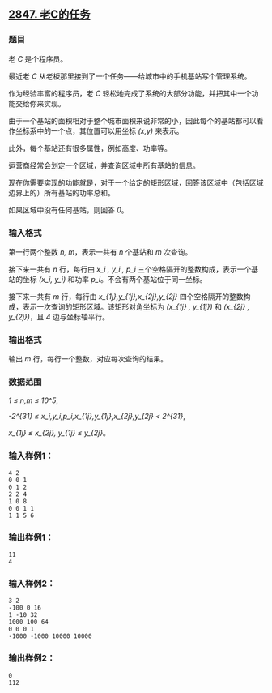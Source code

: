 ## [2847. 老C的任务](https://www.acwing.com/problem/content/2849/)

### 题目

老 *C* 是个程序员。

最近老 *C* 从老板那里接到了一个任务——给城市中的手机基站写个管理系统。

作为经验丰富的程序员，老 *C* 轻松地完成了系统的大部分功能，并把其中一个功能交给你来实现。

由于一个基站的面积相对于整个城市面积来说非常的小，因此每个的基站都可以看作坐标系中的一个点，其位置可以用坐标 *(x,y)* 来表示。

此外，每个基站还有很多属性，例如高度、功率等。

运营商经常会划定一个区域，并查询区域中所有基站的信息。

现在你需要实现的功能就是，对于一个给定的矩形区域，回答该区域中（包括区域边界上的）所有基站的功率总和。

如果区域中没有任何基站，则回答 *0*。

### 输入格式

第一行两个整数 *n, m*，表示一共有 *n* 个基站和 *m* 次查询。

接下来一共有 *n* 行，每行由 *x_i , y_i , p_i* 三个空格隔开的整数构成，表示一个基站的坐标 *(x_i, y_i)* 和功率 *p_i*。不会有两个基站位于同一坐标。

接下来一共有 *m* 行，每行由 *x_{1j},y_{1j},x_{2j},y_{2j}* 四个空格隔开的整数构成，表示一次查询的矩形区域。该矩形对角坐标为 *(x_{1j} , y_{1j})* 和 *(x_{2j} , y_{2j})*，且 *4* 边与坐标轴平行。

### 输出格式

输出 *m* 行，每行一个整数，对应每次查询的结果。

### 数据范围

*1 ≤ n,m ≤ 10^5*,

*-2^{31} ≤ x_i,y_i,p_i,x_{1j},y_{1j},x_{2j},y_{2j} < 2^{31}*,

*x_{1j} ≤ x_{2j}, y_{1j} ≤ y_{2j}*。

### 输入样例1：

```
4 2
0 0 1
0 1 2
2 2 4
1 0 8
0 0 1 1
1 1 5 6
```

### 输出样例1：

```
11
4
```

### 输入样例2：

```
3 2
-100 0 16
1 -10 32
1000 100 64
0 0 0 1
-1000 -1000 10000 10000
```

### 输出样例2：

```
0
112
```
